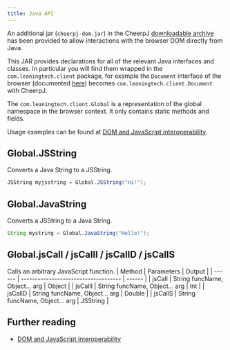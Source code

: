 ```yaml
---
title: Java API
---
```


An additional jar (`cheerpj-dom.jar`) in the CheerpJ [downloadable archive](https://leaningtech.com/download-cheerpj/) has been provided to allow interactions with the browser DOM directly from Java.

This JAR provides declarations for all of the relevant Java interfaces and classes. In particular you will find them wrapped in the `com.leaningtech.client` package, for example the `Document` interface of the browser (documented [here](https://developer.mozilla.org/en-US/docs/Web/API/Document)) becomes `com.leaningtech.client.Document` with CheerpJ.

The `com.leaningtech.client.Global` is a representation of the global namespace in the browser context. It only contains static methods and fields.

Usage examples can be found at [DOM and JavaScript interoperability](/cheerpj2/guides/DOM-and-JavaScript-interoperability).

## Global.JSString

Converts a Java String to a JSString.

```java
JSString myjsstring = Global.JSString("Hi!");
```

## Global.JavaString

Converts a JSString to a Java String.

```java
String mystring = Global.JavaString("Hello!");
```

## Global.jsCall / jsCallI / jsCallD / jsCallS

Calls an arbitrary JavaScript function.
| Method | Parameters | Output |
| ------ | ------------------------------------ | ------ |
| jsCall | String funcName, Object... arg | Object |
| jsCallI | String funcName, Object... arg | Int |
| jsCallD | String funcName, Object... arg | Double |
| jsCallS | String funcName, Object... arg | JSString |

## Further reading

- [DOM and JavaScript interoperability](/cheerpj2/guides/DOM-and-JavaScript-interoperability)
